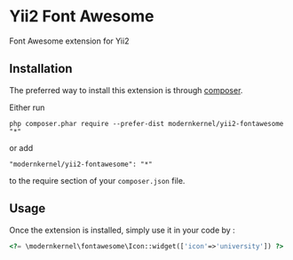 Yii2 Font Awesome
=================
Font Awesome extension for Yii2

Installation
------------

The preferred way to install this extension is through [composer](http://getcomposer.org/download/).

Either run

```
php composer.phar require --prefer-dist modernkernel/yii2-fontawesome "*"
```

or add

```
"modernkernel/yii2-fontawesome": "*"
```

to the require section of your `composer.json` file.


Usage
-----

Once the extension is installed, simply use it in your code by  :

```php
<?= \modernkernel\fontawesome\Icon::widget(['icon'=>'university']) ?>
```
